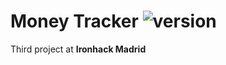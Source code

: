 # Money Tracker ![version](https://img.shields.io/badge/version-1.0.0-blue)

Third project at **Ironhack Madrid** 
 
